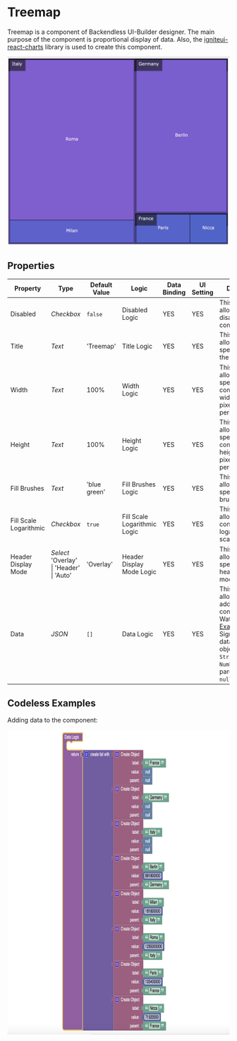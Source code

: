 # Treemap
Treemap is a component of Backendless UI-Builder designer. The main purpose of the component is proportional display of data. Also, the [igniteui-react-charts](https://www.infragistics.com/products/ignite-ui-react/react/components/charts/types/treemap-chart) library is used to create this component.

<p align="center">
  <img alt="main thumbnail" src="./thumbnail.png" width="720"/>
</p>

## Properties

| Property               | Type                                          | Default Value | Logic                        | Data Binding | UI Setting | Description                                                                                                                                                                                          |
|------------------------|-----------------------------------------------|---------------|------------------------------|--------------|------------|------------------------------------------------------------------------------------------------------------------------------------------------------------------------------------------------------|
| Disabled               | *Checkbox*                                    | `false`       | Disabled Logic               | YES          | YES        | This handler allows you to disable a component.                                                                                                                                                      |
| Title                  | *Text*                                        | 'Treemap'     | Title Logic                  | YES          | YES        | This handler allows you to specify a title for the component.                                                                                                                                        |
| Width                  | *Text*                                        | 100%          | Width Logic                  | YES          | YES        | This handler allows you to specify the component's width in pixels(px) or percentages(%).                                                                                                            |
| Height                 | *Text*                                        | 100%          | Height Logic                 | YES          | YES        | This handler allows you to specify the component's height in pixels(px) or percentages(%).                                                                                                           |
| Fill Brushes           | *Text*                                        | 'blue green'  | Fill Brushes Logic           | YES          | YES        | This handler allows you to specify the fill brushes.                                                                                                                                                 |
| Fill Scale Logarithmic | *Checkbox*                                    | `true`        | Fill Scale Logarithmic Logic | YES          | YES        | This handler allows you to control the logarithmic fill scale.                                                                                                                                       |
| Header Display Mode    | *Select* <br/>'Overlay' \| 'Header' \| 'Auto' | 'Overlay'     | Header Display Mode Logic    | YES          | YES        | This handler allows you to specify the header display mode.                                                                                                                                          |
| Data                   | *JSON*                                        | `[]`          | Data Logic                   | YES          | YES        | This handler allows you to add data to the component. Watch [Codeless Examples](#Examples). Signature of data: list of objects {label: `String`, value: `Number \| null`, parent: `String \| null`}. |

## <a name="Examples"></a> Codeless Examples

Adding data to the component:

<img alt="adding-data" height="690" src="./example-images/adding-data.png" width="900"/>
